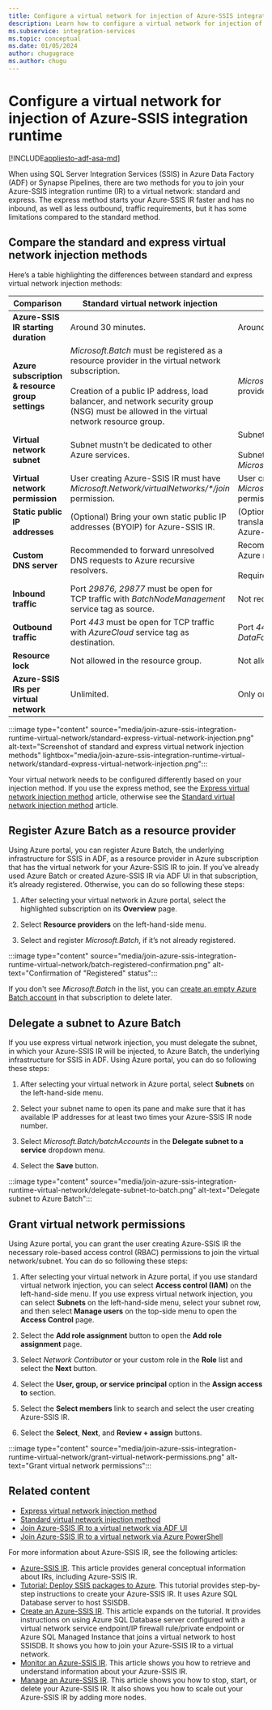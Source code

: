 ```yaml
---
title: Configure a virtual network for injection of Azure-SSIS integration runtime
description: Learn how to configure a virtual network for injection of Azure-SSIS integration runtime. 
ms.subservice: integration-services
ms.topic: conceptual
ms.date: 01/05/2024
author: chugugrace
ms.author: chugu 
---
```


# Configure a virtual network for injection of Azure-SSIS integration runtime

[!INCLUDE[appliesto-adf-asa-md](includes/appliesto-adf-asa-md.md)]

When using SQL Server Integration Services (SSIS) in Azure Data Factory (ADF) or Synapse Pipelines, there are two methods for you to join your Azure-SSIS integration runtime (IR) to a virtual network: standard and express. The express method starts your Azure-SSIS IR faster and has no inbound, as well as less outbound, traffic requirements, but it has some limitations compared to the standard method.

## <a name="compare"></a>Compare the standard and express virtual network injection methods

Here’s a table highlighting the differences between standard and express virtual network injection methods:

| Comparison | Standard virtual network injection | Express virtual network injection |
|------------|------------------------------------|-----------------------------------|
| **Azure-SSIS IR starting duration** | Around 30 minutes. | Around 5 minutes. | 
| **Azure subscription & resource group settings** | *Microsoft.Batch* must be registered as a resource provider in the virtual network subscription.<br/><br/>Creation of a public IP address, load balancer, and network security group (NSG) must be allowed in the virtual network resource group. | *Microsoft.Batch* must be registered as a resource provider in the virtual network subscription. | 
| **Virtual network subnet** | Subnet mustn’t be dedicated to other Azure services. | Subnet mustn’t be dedicated to other Azure services.<br/><br/>Subnet must be delegated to *Microsoft.Batch/batchAccounts*. | 
| **Virtual network permission** | User creating Azure-SSIS IR must have _Microsoft.Network/virtualNetworks/\*/join_ permission. | User creating Azure-SSIS IR must have *Microsoft.Network/virtualNetworks/subnets/join/action* permission. | 
| **Static public IP addresses** | (Optional) Bring your own static public IP addresses (BYOIP) for Azure-SSIS IR. | (Optional) Configure virtual network network address translation (NAT) to set up a static public IP address for Azure-SSIS IR. | 
| **Custom DNS server** | Recommended to forward unresolved DNS requests to Azure recursive resolvers. | Recommended to forward unresolved DNS requests to Azure recursive resolvers.<br/><br/>Requires a standard custom setup for Azure-SSIS IR. | 
| **Inbound traffic** | Port *29876, 29877* must be open for TCP  traffic with *BatchNodeManagement* service tag as source. | Not required. | 
| **Outbound traffic** | Port *443* must be open for TCP traffic with *AzureCloud* service tag as destination. | Port *443* must be open for TCP traffic with *DataFactoryManagement* service tag as destination. | 
| **Resource lock** | Not allowed in the resource group. | Not allowed in the virtual network. | 
| **Azure-SSIS IRs per virtual network** | Unlimited. | Only one. | 

:::image type="content" source="media/join-azure-ssis-integration-runtime-virtual-network/standard-express-virtual-network-injection.png" alt-text="Screenshot of standard and express virtual network injection methods" lightbox="media/join-azure-ssis-integration-runtime-virtual-network/standard-express-virtual-network-injection.png":::

Your virtual network needs to be configured differently based on your injection method. If you use the express method, see the [Express virtual network injection method](azure-ssis-integration-runtime-express-virtual-network-injection.md) article, otherwise see the [Standard virtual network injection method](azure-ssis-integration-runtime-standard-virtual-network-injection.md) article.
  
## <a name="registerbatch"></a>Register Azure Batch as a resource provider

Using Azure portal, you can register Azure Batch, the underlying infrastructure for SSIS in ADF, as a resource provider in Azure subscription that has the virtual network for your Azure-SSIS IR to join. If you’ve already used Azure Batch or created Azure-SSIS IR via ADF UI in that subscription, it’s already registered. Otherwise, you can do so following these steps:

1. After selecting your virtual network in Azure portal, select the highlighted subscription on its **Overview** page.  

1. Select **Resource providers** on the left-hand-side menu.

1. Select and register *Microsoft.Batch*, if it’s not already registered.

:::image type="content" source="media/join-azure-ssis-integration-runtime-virtual-network/batch-registered-confirmation.png" alt-text="Confirmation of &quot;Registered&quot; status":::

If you don't see *Microsoft.Batch* in the list, you can [create an empty Azure Batch account](../batch/batch-account-create-portal.md) in that subscription to delete later. 

## <a name="delegatesubnet"></a>Delegate a subnet to Azure Batch

If you use express virtual network injection, you must delegate the subnet, in which your Azure-SSIS IR will be injected, to Azure Batch, the underlying infrastructure for SSIS in ADF. Using Azure portal, you can do so following these steps:

1. After selecting your virtual network in Azure portal, select **Subnets** on the left-hand-side menu.

1. Select your subnet name to open its pane and make sure that it has available IP addresses for at least two times your Azure-SSIS IR node number.

1. Select *Microsoft.Batch/batchAccounts* in the **Delegate subnet to a service** dropdown menu.

1. Select the **Save** button.

:::image type="content" source="media/join-azure-ssis-integration-runtime-virtual-network/delegate-subnet-to-batch.png" alt-text="Delegate subnet to Azure Batch":::

## <a name="grantperms"></a>Grant virtual network permissions

Using Azure portal, you can grant the user creating Azure-SSIS IR the necessary role-based access control (RBAC) permissions to join the virtual network/subnet. You can do so following these steps:

1. After selecting your virtual network in Azure portal, if you use standard virtual network injection, you can select **Access control (IAM)** on the left-hand-side menu. If you use express virtual network injection, you can select **Subnets** on the left-hand-side menu, select your subnet row, and then select **Manage users** on the top-side menu to open the **Access Control** page.

1. Select the **Add role assignment** button to open the **Add role assignment** page.

1. Select *Network Contributor* or your custom role in the **Role** list and select the **Next** button.

1. Select the **User, group, or service principal** option in the **Assign access to** section.

1. Select the **Select members** link to search and select the user creating Azure-SSIS IR.

1. Select the **Select**, **Next**, and **Review + assign** buttons.

:::image type="content" source="media/join-azure-ssis-integration-runtime-virtual-network/grant-virtual-network-permissions.png" alt-text="Grant virtual network permissions":::

## Related content

- [Express virtual network injection method](azure-ssis-integration-runtime-express-virtual-network-injection.md)
- [Standard virtual network injection method](azure-ssis-integration-runtime-standard-virtual-network-injection.md)
- [Join Azure-SSIS IR to a virtual network via ADF UI](join-azure-ssis-integration-runtime-virtual-network-ui.md)
- [Join Azure-SSIS IR to a virtual network via Azure PowerShell](join-azure-ssis-integration-runtime-virtual-network-powershell.md)

For more information about Azure-SSIS IR, see the following articles: 

- [Azure-SSIS IR](concepts-integration-runtime.md#azure-ssis-integration-runtime). This article provides general conceptual information about IRs, including Azure-SSIS IR. 
- [Tutorial: Deploy SSIS packages to Azure](tutorial-deploy-ssis-packages-azure.md). This tutorial provides step-by-step instructions to create your Azure-SSIS IR. It uses Azure SQL Database server to host SSISDB. 
- [Create an Azure-SSIS IR](create-azure-ssis-integration-runtime.md). This article expands on the tutorial. It provides instructions on using Azure SQL Database server configured with a virtual network service endpoint/IP firewall rule/private endpoint or Azure SQL Managed Instance that joins a virtual network to host SSISDB. It shows you how to join your Azure-SSIS IR to a virtual network. 
- [Monitor an Azure-SSIS IR](monitor-integration-runtime.md#azure-ssis-integration-runtime). This article shows you how to retrieve and understand information about your Azure-SSIS IR.
- [Manage an Azure-SSIS IR](manage-azure-ssis-integration-runtime.md). This article shows you how to stop, start, or delete your Azure-SSIS IR. It also shows you how to scale out your Azure-SSIS IR by adding more nodes.
